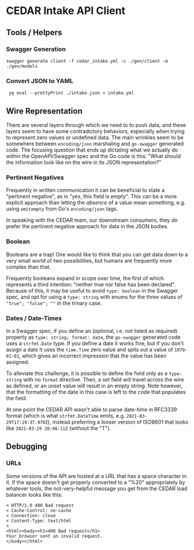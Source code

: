 # CEDAR Intake API Client

## Tools / Helpers

### Swagger Generation

```terminal
swagger generate client -f cedar_intake.yml -c ./gen/client -m ./gen/models
```

### Convert JSON to YAML

```terminal
 yq eval --prettyPrint ./intake.json > intake.yml
```

## Wire Representation

There are several layers through which we need to to push data, and these
layers seem to have some contradictory behaviors, especially when trying to
represent zero values or undefined data. The main wrinkles seem to be
somewhere between `encoding/json` marshaling and `go-swagger` generated code.
The focusing question that ends up dictating what we actually do within the
OpenAPI/Swagger spec and the Go code is this: "What should the information look
like on the wire in its JSON representation?"

### Pertinent Negatives

Frequently in written communication it can be beneficial to state a "pertinent
negative", as in "yes, this field is empty". This can be a more explicit
approach than letting the _absence_ of a value mean something, e.g. using
`omitempty` from Go's `encoding/json` tags.

In speaking with the CEDAR team, our downstream consumers, they *do* prefer the
pertinent negative approach for data in the JSON bodies.

### Boolean

Booleans are a trap! One would like to think that you can get data down to a
very small world of two possibilities, but humans are frequently more complex
than that.

Frequently booleans expand in scope over time, the first of which represents a
third intention: "neither true nor false has been declared". Because of this,
it may be useful to avoid `type: boolean` in the Swagger spec, and opt for
using a `type: string` with enums for the three values of `"true"; "false"; ""`
in the trinary case.

### Dates / Date-Times

In a Swagger spec, if you define an (optional, i.e. not listed as required)
property as `type: string; format: date`, the `go-swagger` generated code uses
a `strfmt.Date` type. If you define a date it works fine, but if you don't
assign a date it uses the `time.Time` zero value and spits out a value of
`1970-01-01`, which gives an incorrect impression that the value has been
assigned.

To alleviate this challenge, it is possible to define the field only as a
`type: string` with no `format` directive. Then, a set field will travel across
the wire as defined, or an unset value will result in an empty string. Note
however, that the formatting of the date in this case is left to the code that
populates the field.

At one point the CEDAR API wasn't able to parse date-time in RFC3339 format
(which is what `strfmt.DateTime` emits, e.g. `2021-03-29T17:19:37.970Z`),
instead preferring a looser version of ISO8601 that looks like
`2021-03-29 20:46:11Z` (without the "T").

## Debugging

### URLs

Some versions of the API are hosted at a URL that has a space character in it.
If the space doesn't get properly converted to a "%20" appropriately by
whatever tools, the not-very-helpful message you get from the CEDAR load
balancer looks like this:

```terminal
< HTTP/1.0 400 Bad request
< Cache-Control: no-cache
< Connection: close
< Content-Type: text/html
<
<html><body><h1>400 Bad request</h1>
Your browser sent an invalid request.
</body></html>
```
